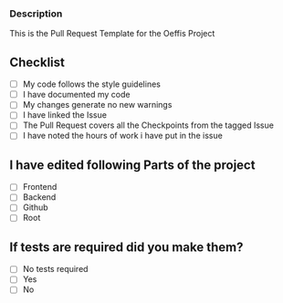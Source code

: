 ### Description

This is the Pull Request Template for the Oeffis Project

## Checklist

- [ ] My code follows the style guidelines
- [ ] I have documented my code
- [ ] My changes generate no new warnings
- [ ] I have linked the Issue
- [ ] The Pull Request covers all the Checkpoints from the tagged Issue
- [ ] I have noted the hours of work i have put in the issue

## I have edited following Parts of the project

- [ ] Frontend
- [ ] Backend
- [ ] Github
- [ ] Root

## If tests are required did you make them?

- [ ] No tests required
- [ ] Yes
- [ ] No
